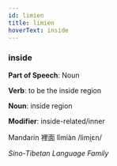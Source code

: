 ```yaml
---
id: limien
title: limien
hoverText: inside
---
```


### inside

**Part of Speech**: Noun

**Verb**: to be the inside region

**Noun**: inside region

**Modifier**: inside-related/inner

Mandarin 裡面 lǐmiàn /limi̯ɛn/

*Sino-Tibetan Language Family*